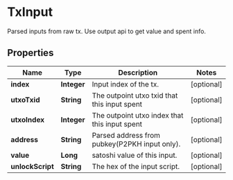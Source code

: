 

# TxInput

Parsed inputs from raw tx. Use output api to get value and spent info.
## Properties

Name | Type | Description | Notes
------------ | ------------- | ------------- | -------------
**index** | **Integer** | Input index of the tx. |  [optional]
**utxoTxid** | **String** | The outpoint utxo txid that this input spent |  [optional]
**utxoIndex** | **Integer** | The outpoint utxo index that this input spent |  [optional]
**address** | **String** | Parsed address from pubkey(P2PKH input only). |  [optional]
**value** | **Long** | satoshi value of this input. |  [optional]
**unlockScript** | **String** | The hex of the input script. |  [optional]



